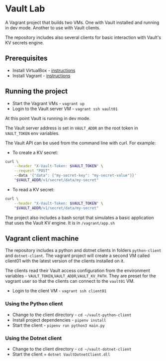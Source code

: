 # Vault Lab

A Vagrant project that builds two VMs. One with Vault installed and running in dev mode. Another to use with Vault clients.

The repository includes also several clients for basic interaction with Vault's KV secrets engine.

## Prerequisites

* Install VirtualBox - [instructions](https://www.virtualbox.org/wiki/Downloads)
* Install Vagrant - [instructions](https://www.vagrantup.com/downloads.html)

## Running the project

* Start the Vagrant VMs - `vagrant up`
* Login to the Vault server VM - `vagrant ssh vault01`

At this point Vault is running in dev mode.

The Vault server address is set in `VAULT_ADDR` an the root token in `VAULT_TOKEN` env variables.

The Vault API can be used from the command line with curl. For example:

* To create a KV secret:

```Bash
curl \
    --header "X-Vault-Token: $VAULT_TOKEN" \
    --request "POST"
    --data '{"data": {"my-secret-key": "my-secret-value"}}'
    "$VAULT_ADDR/v1/secret/data/my-secret"
```

* To read a KV secret:

```Bash
curl \
    --header "X-Vault-Token: $VAULT_TOKEN" \
    "$VAULT_ADDR/v1/secret/data/my-secret"
```

The project also includes a bash script that simulates a basic application that uses the Vault KV engine. It is in `/vagrant/app.sh`

## Vagrant client machine

The repository includes a python and dotnet clients in folders `python-client` and `dotnet-client`. The vagrant project will create a second VM called client01 with the latest version of the clients installed on it.

The clients read their Vault access configuration from the environment variables - `VAULT_TOKEN`,`VAULT_ADDR`,`VAULT_KV_PATH`. They are preset for the vagrant user so that the clients can connect to the `vault01` VM.

* Login to the client VM - `vagrant ssh client01`

### Using the Python client

* Change to the client directory - `cd ~/vault-python-client`
* Install project dependencies - `pipenv install`
* Start the client - `pipenv run python3 main.py`

### Using the Dotnet client

* Change to the client directory - `cd ~/vault-dotnet-client`
* Start the client = `dotnet VaultDotnetClient.dll`
